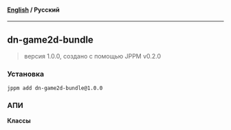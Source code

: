#### [English](README.md) / **Русский**

---

## dn-game2d-bundle
> версия 1.0.0, создано с помощью JPPM v0.2.0


### Установка
```
jppm add dn-game2d-bundle@1.0.0
```

### АПИ
**Классы**
